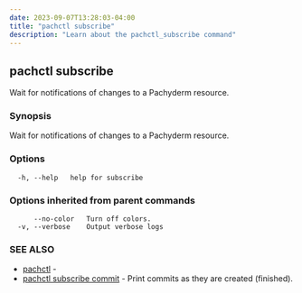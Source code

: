 ```yaml
---
date: 2023-09-07T13:28:03-04:00
title: "pachctl subscribe"
description: "Learn about the pachctl_subscribe command"
---
```


## pachctl subscribe

Wait for notifications of changes to a Pachyderm resource.

### Synopsis

Wait for notifications of changes to a Pachyderm resource.

### Options

```
  -h, --help   help for subscribe
```

### Options inherited from parent commands

```
      --no-color   Turn off colors.
  -v, --verbose    Output verbose logs
```

### SEE ALSO

* [pachctl](../pachctl)	 - 
* [pachctl subscribe commit](../pachctl_subscribe_commit)	 - Print commits as they are created (finished).

